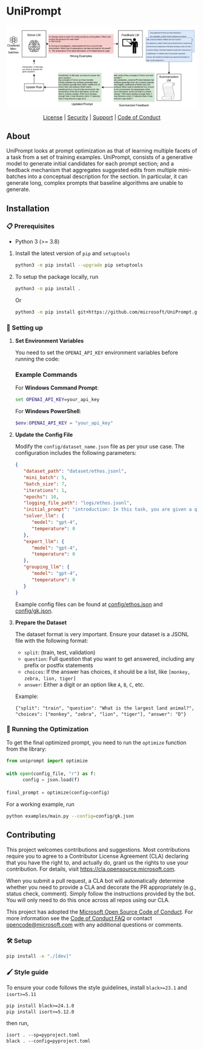 # UniPrompt

<div align="center">

![UniPrompt: Generating Multiple Facets of a Task in the Prompt](assets/banner.png)

[License](https://github.com/microsoft/UniPrompt/blob/main/LICENSE) |
[Security](https://github.com/microsoft/UniPrompt/blob/main/SECURITY.md) |
[Support](https://github.com/microsoft/UniPrompt/blob/main/SUPPORT.md) |
[Code of Conduct](https://github.com/microsoft/UniPrompt/blob/main/CODE_OF_CONDUCT.md)

</div>

## About
UniPrompt looks at prompt optimization as that of learning multiple facets of a task from a set of training examples. UniPrompt, consists of a generative model to generate initial candidates for each prompt section; and a feedback mechanism that aggregates suggested edits from multiple mini-batches into a conceptual description for the section. In particular, it can generate long, complex prompts that baseline algorithms are unable to generate.

## Installation

### 📋 Prerequisites

- Python 3 (>= 3.8)

1. Install the latest version of `pip` and `setuptools`

    ```bash
    python3 -m pip install --upgrade pip setuptools
    ```

1. To setup the package locally, run

    ```bash
    python3 -m pip install .
    ```

    Or

    ```bash
    python3 -m pip install git+https://github.com/microsoft/UniPrompt.git
    ```

### 🔧 Setting up

1. **Set Environment Variables**

   You need to set the `OPENAI_API_KEY` environment variables before running the code:
   
   ### Example Commands

   For **Windows Command Prompt**:
   ```cmd
   set OPENAI_API_KEY=your_api_key
   ```

   For **Windows PowerShell**:
   ```powershell
   $env:OPENAI_API_KEY = "your_api_key"
   ```

1. **Update the Config File**

   Modify the `config/dataset_name.json` file as per your use case. The configuration includes the following parameters:
   ```json
   {
      "dataset_path": "dataset/ethos.jsonl",
      "mini_batch": 5,
      "batch_size": 7,
      "iterations": 1,
      "epochs": 10,
      "logging_file_path": "logs/ethos.jsonl",
      "initial_prompt": "introduction: In this task, you are given a question. You have to solve the question.",
      "solver_llm": {
         "model": "gpt-4",
         "temperature": 0
      },
      "expert_llm": {
         "model": "gpt-4",
         "temperature": 0
      },
      "grouping_llm": {
         "model": "gpt-4",
         "temperature": 0
      }
   }
   ```
   Example config files can be found at [config/ethos.json](config/ethos.json) and [config/gk.json](config/gk.json).

1. **Prepare the Dataset**

   The dataset format is very important. Ensure your dataset is a JSONL file with the following format:
   - `split`: (train, test, validation)
   - `question`: Full question that you want to get answered, including any prefix or postfix statements
   - `choices`: If the answer has choices, it should be a list, like `[monkey, zebra, lion, tiger]`
   - `answer`: Either a digit or an option like `A`, `B`, `C`, etc.

   Example:
   ```jsonl
   {"split": "train", "question": "What is the largest land animal?", "choices": ["monkey", "zebra", "lion", "tiger"], "answer": "D"}
   ```

### 🚀 Running the Optimization

To get the final optimized prompt, you need to run the `optimize` function from the library:

```python
from uniprompt import optimize

with open(config_file, "r") as f:
      config = json.load(f)

final_prompt = optimize(config=config)
```

For a working example, run
```bash
python examples/main.py --config=config/gk.json
```

## Contributing

This project welcomes contributions and suggestions.  Most contributions require you to agree to a
Contributor License Agreement (CLA) declaring that you have the right to, and actually do, grant us
the rights to use your contribution. For details, visit https://cla.opensource.microsoft.com.

When you submit a pull request, a CLA bot will automatically determine whether you need to provide
a CLA and decorate the PR appropriately (e.g., status check, comment). Simply follow the instructions
provided by the bot. You will only need to do this once across all repos using our CLA.

This project has adopted the [Microsoft Open Source Code of Conduct](https://opensource.microsoft.com/codeofconduct/).
For more information see the [Code of Conduct FAQ](https://opensource.microsoft.com/codeofconduct/faq/) or
contact [opencode@microsoft.com](mailto:opencode@microsoft.com) with any additional questions or comments.

### 🛠️ Setup

```bash
pip install -e "./[dev]"
```

### 🖌️ Style guide

To ensure your code follows the style guidelines, install `black>=23.1` and `isort>=5.11`

```shell
pip install black>=24.1.0
pip install isort>=5.12.0
```

then run,

```shell
isort . --sp=pyproject.toml
black . --config=pyproject.toml
```